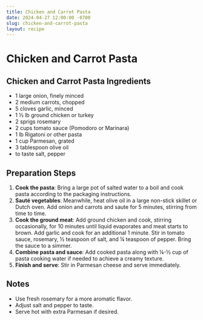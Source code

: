 ```yaml
---
title: Chicken and Carrot Pasta
date: 2024-04-27 12:00:00 -0700
slug: chicken-and-carrot-pasta
layout: recipe
---
```


# Chicken and Carrot Pasta

## Chicken and Carrot Pasta Ingredients
- 1 large onion, finely minced
- 2 medium carrots, chopped
- 5 cloves garlic, minced
- 1 ½ lb ground chicken or turkey
- 2 sprigs rosemary
- 2 cups tomato sauce (Pomodoro or Marinara)
- 1 lb Rigatoni or other pasta
- 1 cup Parmesan, grated
- 3 tablespoon olive oil
- to taste salt, pepper

## Preparation Steps
1. **Cook the pasta**: Bring a large pot of salted water to a boil and cook pasta according to the packaging instructions.
2. **Sauté vegetables**: Meanwhile, heat olive oil in a large non-stick skillet or Dutch oven. Add onion and carrots and saute for 5 minutes, stirring from time to time.
3. **Cook the ground meat**: Add ground chicken and cook, stirring occasionally, for 10 minutes until liquid evaporates and meat starts to brown. Add garlic and cook for an additional 1 minute. Stir in tomato sauce, rosemary, ½ teaspoon of salt, and ¼ teaspoon of pepper. Bring the sauce to a simmer.
4. **Combine pasta and sauce**: Add cooked pasta along with ¼-½ cup of pasta cooking water if needed to achieve a creamy texture.
5. **Finish and serve**: Stir in Parmesan cheese and serve immediately.

## Notes
- Use fresh rosemary for a more aromatic flavor.
- Adjust salt and pepper to taste.
- Serve hot with extra Parmesan if desired.
